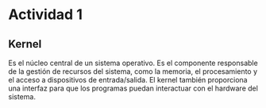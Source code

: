 # Actividad 1

## Kernel 
Es el núcleo central de un sistema operativo. Es el componente responsable de la gestión de recursos del sistema, como la memoria, el procesamiento y el acceso a dispositivos de entrada/salida. El kernel también proporciona una interfaz para que los programas puedan interactuar con el hardware del sistema.

